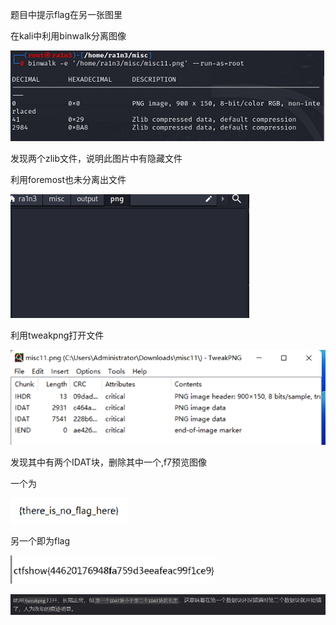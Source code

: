 题目中提示flag在另一张图里

在kali中利用binwalk分离图像

![image-20250422204348787](./assets/image-20250422204348787.png)

发现两个zlib文件，说明此图片中有隐藏文件

利用foremost也未分离出文件

![image-20250422204351846](./assets/image-20250422204351846.png)

利用tweakpng打开文件

![image-20250422204357853](./assets/image-20250422204357853.png)

发现其中有两个IDAT块，删除其中一个,f7预览图像

一个为

![image-20250422204402910](./assets/image-20250422204402910.png)

另一个即为flag

![image-20250422204407608](./assets/image-20250422204407608.png)

![image-20250422204409682](./assets/image-20250422204409682.png)